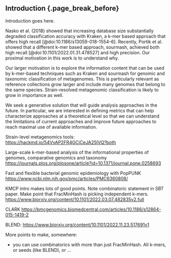 ## Introduction {.page_break_before}

Introduction goes here.

Nasko et al. (2018) showed that increasing database size substantially
degraded classification accuracy with Kraken, a k-mer based approach
that offers high recall [@doi:10.1186/s13059-018-1554-6]. Recently,
Portik et al. showed that a different k-mer based approach, sourmash,
achieved both high recall [@doi:10.1101/2022.01.31.478527] and high
precision. Our proximal motivation in this work is to understand why.

Our larger motivation is to explore the information content that can
be used by k-mer-based techniques such as Kraken and sourmash for
genomic and taxonomic classification of metagenomes. This is
particularly relevant as reference collections grow larger and include
many genomes that belong to the same species. Strain-resolved
metagenomic classification is likely to grow in importance as well.

We seek a generative solution that will guide analysis approaches in the
future. In particular, we are interested in defining metrics that can
help characterize approaches at a theoretical level so that we can understand
the limitations of current approaches and improve future approaches to reach
maximal use of available information.

Strain-level metagenomics tools: https://hackmd.io/54VvAP2FR4GCiCeJA25lVQ?both

Large-scale k-mer-based analysis of the informational properties of genomes, comparative genomics and taxonomy
https://journals.plos.org/plosone/article?id=10.1371/journal.pone.0258693

Fast and flexible bacterial genomic epidemiology with PopPUNK
https://www.ncbi.nlm.nih.gov/pmc/articles/PMC6360808/

KMCP intro makes lots of good points. Note combinatoric statement in SBT paper. Make point that FracMinHash is picking independent k-mers.
https://www.biorxiv.org/content/10.1101/2022.03.07.482835v2.full

CLARK
https://bmcgenomics.biomedcentral.com/articles/10.1186/s12864-015-1419-2

BLEND:
https://www.biorxiv.org/content/10.1101/2022.11.23.517691v1

More points to make, somewhere:

* you can use combinatorics with more than just FracMinHash. All k-mers, or seeds (like BLEND), or ...

